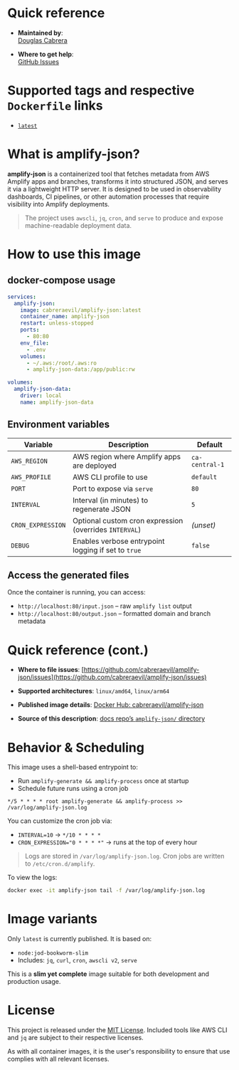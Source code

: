 <!--

********************************************************************************

WARNING:

    DO NOT EDIT "amplify-json/README.md"

    IT IS AUTO-GENERATED

    (based on Dockerfile, usage example, and entrypoint logic)

********************************************************************************

-->

# Quick reference

- **Maintained by**:  
  [Douglas Cabrera](https://github.com/cabreraevil)

- **Where to get help**:  
  [GitHub Issues](https://github.com/cabreraevil/amplify-json/issues)

# Supported tags and respective `Dockerfile` links

- [`latest`](https://github.com/cabreraevil/amplify-json/blob/main/Dockerfile)

# What is amplify-json?

**amplify-json** is a containerized tool that fetches metadata from AWS Amplify apps and branches, transforms it into structured JSON, and serves it via a lightweight HTTP server. It is designed to be used in observability dashboards, CI pipelines, or other automation processes that require visibility into Amplify deployments.

> The project uses `awscli`, `jq`, `cron`, and `serve` to produce and expose machine-readable deployment data.

# How to use this image

## docker-compose usage

```yaml
services:
  amplify-json:
    image: cabreraevil/amplify-json:latest
    container_name: amplify-json
    restart: unless-stopped
    ports:
      - 80:80
    env_file:
      - .env
    volumes:
      - ~/.aws:/root/.aws:ro
      - amplify-json-data:/app/public:rw

volumes:
  amplify-json-data:
    driver: local
    name: amplify-json-data
```

## Environment variables

| Variable          | Description                                            | Default        |
| ----------------- | ------------------------------------------------------ | -------------- |
| `AWS_REGION`      | AWS region where Amplify apps are deployed             | `ca-central-1` |
| `AWS_PROFILE`     | AWS CLI profile to use                                 | `default`      |
| `PORT`            | Port to expose via `serve`                             | `80`           |
| `INTERVAL`        | Interval (in minutes) to regenerate JSON               | `5`            |
| `CRON_EXPRESSION` | Optional custom cron expression (overrides `INTERVAL`) | _(unset)_      |
| `DEBUG`           | Enables verbose entrypoint logging if set to `true`    | `false`        |

## Access the generated files

Once the container is running, you can access:

- `http://localhost:80/input.json` – raw `amplify list` output
- `http://localhost:80/output.json` – formatted domain and branch metadata

# Quick reference (cont.)

- **Where to file issues**:
  [https://github.com/cabreraevil/amplify-json/issues](https://github.com/cabreraevil/amplify-json/issues)

- **Supported architectures**:
  `linux/amd64`, `linux/arm64`

- **Published image details**:
  [Docker Hub: cabreraevil/amplify-json](https://hub.docker.com/r/cabreraevil/amplify-json)

- **Source of this description**:
  [docs repo’s `amplify-json/` directory](https://github.com/cabreraevil/amplify-json)

# Behavior & Scheduling

This image uses a shell-based entrypoint to:

- Run `amplify-generate && amplify-process` once at startup
- Schedule future runs using a cron job

```cron
*/5 * * * * root amplify-generate && amplify-process >> /var/log/amplify-json.log
```

You can customize the cron job via:

- `INTERVAL=10` → `*/10 * * * *`
- `CRON_EXPRESSION="0 * * * *"` → runs at the top of every hour

> Logs are stored in `/var/log/amplify-json.log`.
> Cron jobs are written to `/etc/cron.d/amplify`.

To view the logs:

```bash
docker exec -it amplify-json tail -f /var/log/amplify-json.log
```

# Image variants

Only `latest` is currently published. It is based on:

- `node:jod-bookworm-slim`
- Includes: `jq`, `curl`, `cron`, `awscli v2`, `serve`

This is a **slim yet complete** image suitable for both development and production usage.

# License

This project is released under the [MIT License](https://github.com/cabreraevil/amplify-json/blob/main/LICENSE).
Included tools like AWS CLI and `jq` are subject to their respective licenses.

As with all container images, it is the user's responsibility to ensure that use complies with all relevant licenses.
